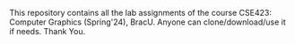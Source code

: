 This repository contains all the lab assignments of the course CSE423: Computer Graphics (Spring'24), BracU. Anyone can clone/download/use it if needs. Thank You. 

